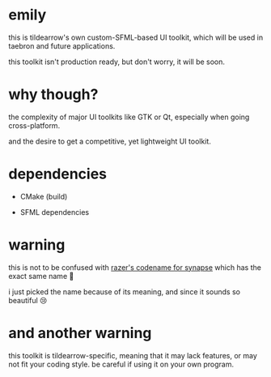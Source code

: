 # emily

this is tildearrow's own custom-SFML-based UI toolkit, which will be used in taebron and future applications.

this toolkit isn't production ready, but don't worry, it will be soon.

# why though?

the complexity of major UI toolkits like GTK or Qt, especially when going cross-platform.

and the desire to get a competitive, yet lightweight UI toolkit.

# dependencies

- CMake (build)

- SFML dependencies

# warning

this is not to be confused with [razer's codename for synapse](https://insider.razerzone.com/index.php?threads/razer-synapse-crash.16528/) which has the exact same name 🙁

i just picked the name because of its meaning, and since it sounds so beautiful 😢

# and another warning

this toolkit is tildearrow-specific, meaning that it may lack features, or may not fit your coding style.
be careful if using it on your own program.
